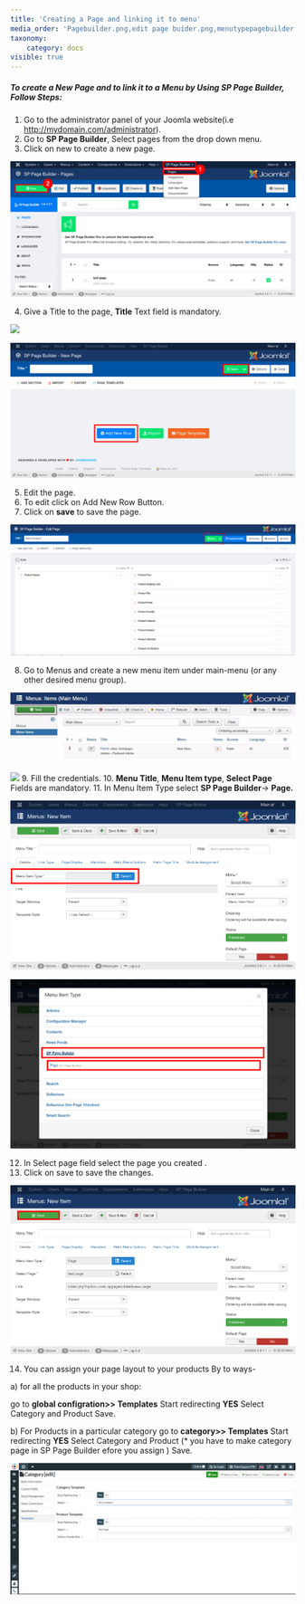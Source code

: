 ```yaml
---
title: 'Creating a Page and linking it to menu'
media_order: 'Pagebuilder.png,edit page buider.png,menutypepagebuilder.png,sppagebuilder1.png,savepage buider.png,save.PNG,createpagestep4.jpeg,cate.PNG'
taxonomy:
    category: docs
visible: true
---
```


##### **To create a New Page and to link it to a Menu by Using SP Page Builder, Follow Steps:**

1. Go to the administrator panel of your Joomla website(i.e http://mydomain.com/administrator).
2. Go to **SP Page Builder**, Select pages from the drop down menu.
3. Click on new to create a new page.

![](Pagebuilder.png)

4. Give a Title to the page, **Title** Text field is mandatory.

![](title%20page%20builder.png)

![](edit%20page%20buider.png)

5. Edit the page.
6. To edit click on Add New Row Button.
7. Click on **save** to save the page.

![](save.PNG)

8. Go to Menus and create a new menu item under main-menu (or any other desired menu group).

![](createpagestep4.jpeg)
![](addmenupage%20builder.png)
9. Fill the credentials.
10. **Menu Title**, **Menu Item type**, **Select Page** Fields are mandatory.
11. In Menu Item Type select **SP Page Builder**-> **Page.**

![](menutypepagebuilder.png)

![](sppagebuilder1.png)

12. In Select page field select the page you created .
13. Click on save to save the changes.

![](savepage%20buider.png)

14. You can assign your page layout to your products By to ways-

a) for all the products in your shop:
   
   go to **global configration>> Templates**
   Start redirecting **YES**
   Select Category and Product
   Save.
   
b) For Products in a particular category
   go to **category>> Templates**
   Start redirecting **YES**
   Select Category and Product  (* you have to make category page in SP Page Builder efore you assign )
   Save.
   
   ![](cate.PNG)